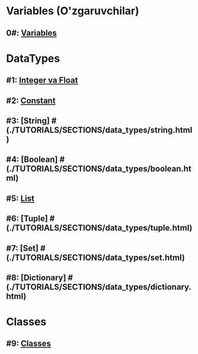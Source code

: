 # Variables (O'zgaruvchilar)

## **0#:** [Variables](./TUTORIALS/SECTIONS/variables/variables.html)

# DataTypes

## **#1:** [Integer va Float](./TUTORIALS/SECTIONS/data_types/numbers.html)

## **#2:** [Constant](./TUTORIALS/SECTIONS/data_types/constants.html)

## **#3:** [String] #(./TUTORIALS/SECTIONS/data_types/string.html)

## **#4:** [Boolean] #(./TUTORIALS/SECTIONS/data_types/boolean.html)

## **#5:** [List](./TUTORIALS/SECTIONS/data_types/list.html)

## **#6:** [Tuple] #(./TUTORIALS/SECTIONS/data_types/tuple.html)

## **#7:** [Set] #(./TUTORIALS/SECTIONS/data_types/set.html)

## **#8:** [Dictionary] #(./TUTORIALS/SECTIONS/data_types/dictionary.html)


# Classes

## **#9:** [Classes](./TUTORIALS/SECTIONS/classes/classes.html)
<!-- ## **#2:** [Boolean](./tutorial_2.html)

## **#3:** [Shart ifodalari](./tutorial_3.html)

 ## Kitoblar tarjimasi

1. [Python Crash Course](https://martianvenusian.github.io/python-crash-course/)

2. Python Cookbook -->
